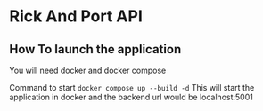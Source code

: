# Rick And Port API


## How To launch the application

You will need docker and docker compose 

Command to start 
 ```docker compose up --build -d```
 This will start the application in docker and the backend url would be localhost:5001